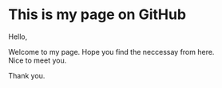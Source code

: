 # This is my page on GitHub


Hello, 

Welcome to my page. Hope you find the neccessay from here.
<br>Nice to meet you. 

Thank you.
